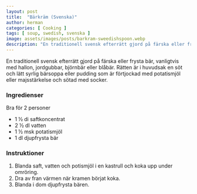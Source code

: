 ```yaml
---
layout: post
title:  "Bärkräm (Svenska)"
author: herman
categories: [ Cooking ]
tags: [ soup, swedish, svenska ]
image: assets/images/posts/barkram-sweedishspoon.webp
description: "En traditionell svensk efterrätt gjord på färska eller frysta bär, vanligtvis med hallon, jordgubbar, björnbär eller blåbär. Rätten är i huvudsak en söt och lätt syrlig bärsoppa eller pudding som är förtjockad med potatismjöl eller majsstärkelse och sötad med socker."
---
```


En traditionell svensk efterrätt gjord på färska eller frysta bär, vanligtvis med hallon, jordgubbar, björnbär eller blåbär. Rätten är i huvudsak en söt och lätt syrlig bärsoppa eller pudding som är förtjockad med potatismjöl eller majsstärkelse och sötad med socker.

### Ingredienser
Bra för 2 personer
- 1 ½ di saftkoncentrat
- 2 ½ dl vatten
- 1 ½ msk potatismjöl
- 1 dl djupfrysta bär

### Instruktioner
<ol>
<li>Blanda saft, vatten och potismjöl i en kastrull och koka upp under omröring.</li>
<li>Dra av fran värmen när kramen börjat koka.</li>
<li>Blanda i dom djupfrysta bären.</li>
</ol>